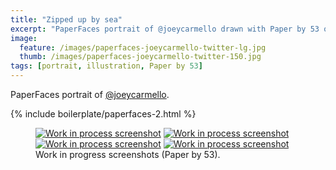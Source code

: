 ```yaml
---
title: "Zipped up by sea"
excerpt: "PaperFaces portrait of @joeycarmello drawn with Paper by 53 on an iPad."
image: 
  feature: /images/paperfaces-joeycarmello-twitter-lg.jpg
  thumb: /images/paperfaces-joeycarmello-twitter-150.jpg
tags: [portrait, illustration, Paper by 53]
---
```


PaperFaces portrait of <a href="http://twitter.com/joeycarmello">@joeycarmello</a>.

{% include boilerplate/paperfaces-2.html %}

<figure class="half">
	<a href="{{ site.url }}/images/paperfaces-joeycarmello-process-1-lg.jpg"><img src="{{ site.url }}/images/paperfaces-joeycarmello-process-1-600.jpg" alt="Work in process screenshot"></a>
	<a href="{{ site.url }}/images/paperfaces-joeycarmello-process-2-lg.jpg"><img src="{{ site.url }}/images/paperfaces-joeycarmello-process-2-600.jpg" alt="Work in process screenshot"></a>
	<a href="{{ site.url }}/images/paperfaces-joeycarmello-process-3-lg.jpg"><img src="{{ site.url }}/images/paperfaces-joeycarmello-process-3-600.jpg" alt="Work in process screenshot"></a>
	<a href="{{ site.url }}/images/paperfaces-joeycarmello-process-4-lg.jpg"><img src="{{ site.url }}/images/paperfaces-joeycarmello-process-4-600.jpg" alt="Work in process screenshot"></a>
	<figcaption>Work in progress screenshots (Paper by 53).</figcaption>
</figure>